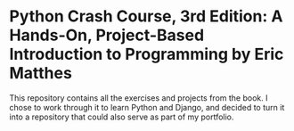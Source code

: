 <h1>Python Crash Course, 3rd Edition: A Hands-On, Project-Based Introduction to Programming by Eric Matthes</h1>


This repository contains all the exercises and projects from the book. I chose to work through it to learn Python and Django,
and decided to turn it into a repository that could also serve as part of my portfolio.
